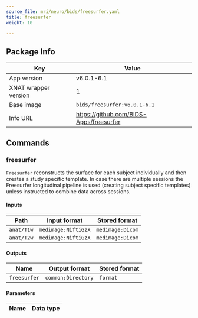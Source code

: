 ```yaml
---
source_file: mri/neuro/bids/freesurfer.yaml
title: freesurfer
weight: 10

---
```


## Package Info
|Key|Value|
|---|-----|
|App version|v6.0.1-6.1|
|XNAT wrapper version|1|
|Base image|`bids/freesurfer:v6.0.1-6.1`|
|Info URL|https://github.com/BIDS-Apps/freesurfer|

## Commands
### freesurfer
`Freesurfer` reconstructs the surface for each subject individually and then creates a study specific template. In case there are multiple sessions the Freesurfer longitudinal pipeline is used (creating subject specific templates) unless instructed to combine data across sessions.

#### Inputs
|Path|Input format|Stored format|
|----|------------|-------------|
|`anat/T1w`|`medimage:NiftiGzX`|`medimage:Dicom`|
|`anat/T2w`|`medimage:NiftiGzX`|`medimage:Dicom`|

#### Outputs
|Name|Output format|Stored format|
|----|-------------|-------------|
|`freesurfer`|`common:Directory`|`format`|

#### Parameters
|Name|Data type|
|----|---------|
